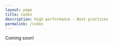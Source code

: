 ```yaml
---
layout: page
title: Codex
description: High performance - Best practices
permalink: /codex
---
```


<div class="alert alert-info" role="alert">
  Coming soon!
</div>